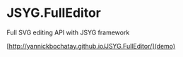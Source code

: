 # JSYG.FullEditor
Full SVG editing API with JSYG framework

[http://yannickbochatay.github.io/JSYG.FullEditor/](demo)

